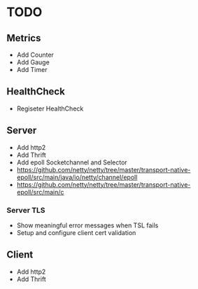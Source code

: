 TODO
====

## Metrics
  - Add Counter
  - Add Gauge
  - Add Timer

## HealthCheck
  - Regiseter HealthCheck

## Server
  - Add http2
  - Add Thrift
  - Add epoll Socketchannel and Selector
  - https://github.com/netty/netty/tree/master/transport-native-epoll/src/main/java/io/netty/channel/epoll
  - https://github.com/netty/netty/tree/master/transport-native-epoll/src/main/c

### Server TLS
  - Show meaningful error messages when TSL fails
  - Setup and configure client cert validation
 
## Client
  - Add http2
  - Add Thrift